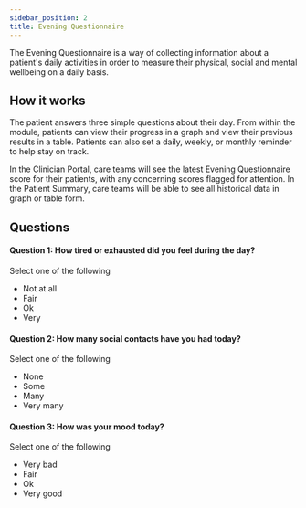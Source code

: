 ```yaml
---
sidebar_position: 2
title: Evening Questionnaire
---
```


The Evening Questionnaire is a way of collecting information about a patient's daily activities in order to measure their physical, social and mental wellbeing on a daily basis.

## How it works

The patient answers three simple questions about their day. From within the module, patients can view their progress in a graph and view their previous results in a table. Patients can also set a daily, weekly, or monthly reminder to help stay on track.

In the Clinician Portal, care teams will see the latest Evening Questionnaire score for their patients, with any concerning scores flagged for attention. In the Patient Summary, care teams will be able to see all historical data in graph or table form.

## Questions

#### Question 1: How tired or exhausted did you feel during the day?

Select one of the following
- Not at all
- Fair
- Ok
- Very

#### Question 2: How many social contacts have you had today?

Select one of the following
- None
- Some
- Many
- Very many

#### Question 3: How was your mood today?

Select one of the following
- Very bad
- Fair
- Ok
- Very good
